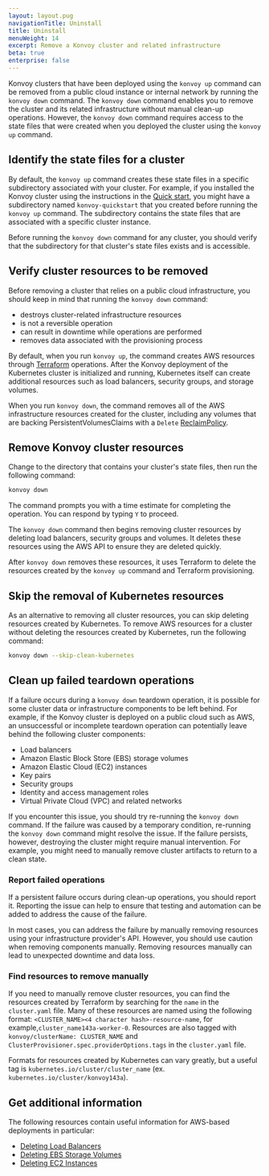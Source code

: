 ```yaml
---
layout: layout.pug
navigationTitle: Uninstall
title: Uninstall
menuWeight: 14
excerpt: Remove a Konvoy cluster and related infrastructure
beta: true
enterprise: false
---
```


Konvoy clusters that have been deployed using the `konvoy up` command can be removed from a public cloud instance or internal network by running the `konvoy down` command.
The `konvoy down` command enables you to remove the cluster and its related infrastructure without manual clean-up operations.
However, the `konvoy down` command requires access to the state files that were created when you deployed the cluster using the `konvoy up` command.

## Identify the state files for a cluster

By default, the `konvoy up` command creates these state files in a specific subdirectory associated with your cluster.
For example, if you installed the Konvoy cluster using the instructions in the [Quick start](../quick-start/),
you might have a subdirectory named `konvoy-quickstart` that you created before running the `konvoy up` command.
The subdirectory contains the state files that are associated with a specific cluster instance.

Before running the `konvoy down` command for any cluster, you should verify that the subdirectory for that cluster's state files exists and is accessible.

## Verify cluster resources to be removed

Before removing a cluster that relies on a public cloud infrastructure, you should keep in mind that running the `konvoy down` command:

- destroys cluster-related infrastructure resources
- is not a reversible operation
- can result in downtime while operations are performed
- removes data associated with the provisioning process

By default, when you run `konvoy up`, the command creates AWS resources through [Terraform][terraform] operations.
After the Konvoy deployment of the Kubernetes cluster is initialized and running, Kubernetes itself can create additional resources such as load balancers, security groups, and storage volumes.

When you run `konvoy down`, the command removes all of the AWS infrastructure resources created for the cluster, including any volumes that are backing PersistentVolumesClaims with a `Delete` [ReclaimPolicy][reclaim-policy].

## Remove Konvoy cluster resources

Change to the directory that contains your cluster's state files, then run the following command:

```bash
konvoy down
```

The command prompts you with a time estimate for completing the operation. You can respond by typing `Y` to proceed.

The `konvoy down` command then begins removing cluster resources by deleting load balancers, security groups and volumes.
It deletes these resources using the AWS API to ensure they are deleted quickly.

After `konvoy down` removes these resources, it uses Terraform to delete the resources created by the `konvoy up` command and Terraform provisioning.

## Skip the removal of Kubernetes resources

As an alternative to removing all cluster resources, you can skip deleting resources created by Kubernetes.
To remove AWS resources for a cluster without deleting the resources created by Kubernetes, run the following command:

```bash
konvoy down --skip-clean-kubernetes
```

## Clean up failed teardown operations

If a failure occurs during a `konvoy down` teardown operation, it is possible for some cluster data or infrastructure components to be left behind.
For example, if the Konvoy cluster is deployed on a public cloud such as AWS, an unsuccessful or incomplete teardown operation can potentially leave behind the following cluster components:

- Load balancers
- Amazon Elastic Block Store (EBS) storage volumes
- Amazon Elastic Cloud (EC2) instances
- Key pairs
- Security groups
- Identity and access management roles
- Virtual Private Cloud (VPC) and related networks

If you encounter this issue, you should try re-running the `konvoy down` command.
If the failure was caused by a temporary condition, re-running the `konvoy down` command might resolve the issue.
If the failure persists, however, destroying the cluster might require manual intervention.
For example, you might need to manually remove cluster artifacts to return to a clean state.

### Report failed operations

If a persistent failure occurs during clean-up operations, you should report it.
Reporting the issue can help to ensure that testing and automation can be added to address the cause of the failure.

In most cases, you can address the failure by manually removing resources using your infrastructure provider's API.
However, you should use caution when removing components manually.
Removing resources manually can lead to unexpected downtime and data loss.

### Find resources to remove manually

If you need to manually remove cluster resources, you can find the resources created by Terraform by searching for the `name` in the `cluster.yaml` file.
Many of these resources are named using the following format: `<CLUSTER_NAME><4 character hash>-resource-name`, for example,`cluster_name143a-worker-0`.
Resources are also tagged with `konvoy/clusterName: CLUSTER_NAME` and `ClusterProvisioner.spec.providerOptions.tags` in the `cluster.yaml` file.

Formats for resources created by Kubernetes can vary greatly, but a useful tag is `kubernetes.io/cluster/cluster_name` (ex. `kubernetes.io/cluster/konvoy143a`).

## Get additional information

The following resources contain useful information for AWS-based deployments in particular:

- [Deleting Load Balancers][0]
- [Deleting EBS Storage Volumes][1]
- [Deleting EC2 Instances][2]

[0]:https://docs.aws.amazon.com/elasticloadbalancing/latest/application/load-balancer-delete.html
[1]:https://docs.aws.amazon.com/AWSEC2/latest/UserGuide/ebs-deleting-volume.html
[2]:https://docs.aws.amazon.com/AWSEC2/latest/UserGuide/terminating-instances.html
[terraform]: https://www.terraform.io
[reclaim-policy]: https://kubernetes.io/docs/tasks/administer-cluster/change-pv-reclaim-policy/
